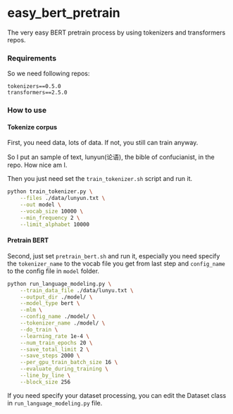 # easy_bert_pretrain
The very easy BERT pretrain process by  using tokenizers and transformers repos.

### Requirements

So we need following repos:

```
tokenizers==0.5.0
transformers==2.5.0
```

### How to use

#### Tokenize corpus

First, you need data, lots of data. If not, you still can train anyway.

So I put an sample of text, lunyun(论语), the bible of confucianist, in the repo. How nice am I.

Then you just need set the `train_tokenizer.sh` script and run it.

```bash
python train_tokenizer.py \
    --files ./data/lunyun.txt \
    --out model \
    --vocab_size 10000 \
    --min_frequency 2 \
    --limit_alphabet 10000
```

#### Pretrain BERT

Second, just set `pretrain_bert.sh` and run it, especially you need specify the `tokenizer_name` to the vocab file you get from last step and `config_name` to the config file in `model` folder.

```bash
python run_language_modeling.py \
    --train_data_file ./data/lunyu.txt \
    --output_dir ./model/ \
    --model_type bert \
    --mlm \
    --config_name ./model/ \
    --tokenizer_name ./model/ \
    --do_train \
    --learning_rate 1e-4 \
    --num_train_epochs 20 \
    --save_total_limit 2 \
    --save_steps 2000 \
    --per_gpu_train_batch_size 16 \
    --evaluate_during_training \
    --line_by_line \
    --block_size 256
```

If you need specify your dataset processing, you can edit the Dataset class in `run_language_modeling.py` file.


